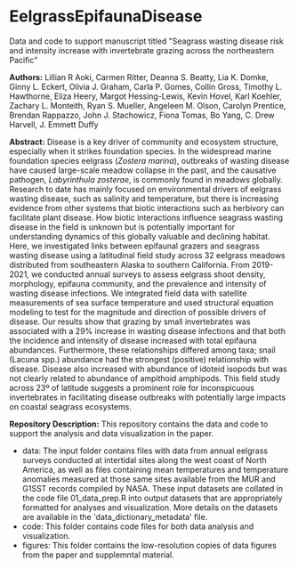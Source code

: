 # EelgrassEpifaunaDisease

Data and code to support manuscript titled "Seagrass wasting disease risk and intensity increase with invertebrate grazing across the northeastern Pacific"

**Authors:** Lillian R Aoki, Carmen Ritter, Deanna S. Beatty, Lia K. Domke, Ginny L. Eckert, Olivia J. Graham, Carla P. Gomes, Collin Gross, Timothy L. Hawthorne, Eliza Heery, Margot Hessing-Lewis, Kevin Hovel, Karl Koehler, Zachary L. Monteith, Ryan S. Mueller, Angeleen M. Olson, Carolyn Prentice, Brendan Rappazzo, John J. Stachowicz, Fiona Tomas, Bo Yang, C. Drew Harvell, J. Emmett Duffy 

**Abstract:** Disease is a key driver of community and ecosystem structure, especially when it strikes foundation species. In the widespread marine foundation species eelgrass (*Zostera marina*), outbreaks of wasting disease have caused large-scale meadow collapse in the past, and the causative pathogen, *Labyrinthula zosterae*, is commonly found in meadows globally. Research to date has mainly focused on environmental drivers of eelgrass wasting disease, such as salinity and temperature, but there is increasing evidence from other systems that biotic interactions such as herbivory can facilitate plant disease. How biotic interactions influence seagrass wasting disease in the field is unknown but is potentially important for understanding dynamics of this globally valuable and declining habitat. Here, we investigated links between epifaunal grazers and seagrass wasting disease using a latitudinal field study across 32 eelgrass meadows distributed from southeastern Alaska to southern California. From 2019-2021, we conducted annual surveys to assess eelgrass shoot density, morphology, epifauna community, and the prevalence and intensity of wasting disease infections. We integrated field data with satellite measurements of sea surface temperature and used structural equation modeling to test for the magnitude and direction of possible drivers of disease. Our results show that grazing by small invertebrates was associated with a 29% increase in wasting disease infections and that both the incidence and intensity of disease increased with total epifauna abundances. Furthermore, these relationships differed among taxa; snail (Lacuna spp.) abundance had the strongest (positive) relationship with disease. Disease also increased with abundance of idoteid isopods but was not clearly related to abundance of ampithoid amphipods. This field study across 23º of latitude suggests a prominent role for inconspicuous invertebrates in facilitating disease outbreaks with potentially large impacts on coastal seagrass ecosystems. 

**Repository Description:** This repository contains the data and code to support the analysis and data visualization in the paper.
* data: The input folder contains files with data from annual eelgrass surveys conducted at intertidal sites along the west coast of North America, as well as files containing mean temperatures and temperature anomalies measured at those same sites available from the MUR and G1SST records compiled by NASA. These input datasets are collated in the code file 01_data_prep.R into output datasets that are appropriately formatted for analyses and visualization. More details on the datasets are available in the 'data_dictionary_metadata' file. 
* code: This folder contains code files for both data analysis and visualization.
* figures: This folder contains the low-resolution copies of data figures from the paper and supplemntal material. 